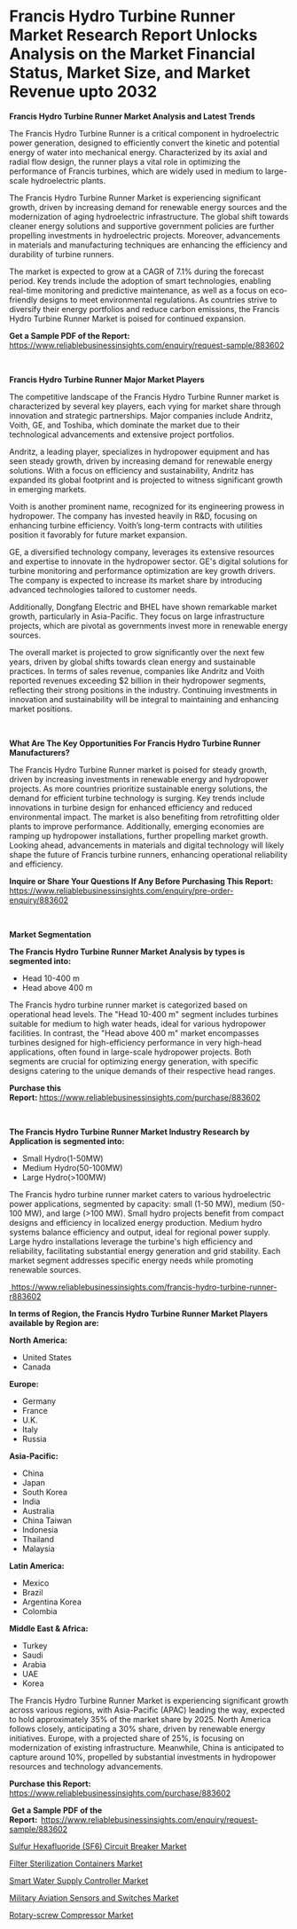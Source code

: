 <p><h1>Francis Hydro Turbine Runner Market Research Report Unlocks Analysis on the Market Financial Status, Market Size, and Market Revenue upto 2032</h1></p><p><strong>Francis Hydro Turbine Runner Market Analysis and Latest Trends</strong></p>
<p><p>The Francis Hydro Turbine Runner is a critical component in hydroelectric power generation, designed to efficiently convert the kinetic and potential energy of water into mechanical energy. Characterized by its axial and radial flow design, the runner plays a vital role in optimizing the performance of Francis turbines, which are widely used in medium to large-scale hydroelectric plants.</p><p>The Francis Hydro Turbine Runner Market is experiencing significant growth, driven by increasing demand for renewable energy sources and the modernization of aging hydroelectric infrastructure. The global shift towards cleaner energy solutions and supportive government policies are further propelling investments in hydroelectric projects. Moreover, advancements in materials and manufacturing techniques are enhancing the efficiency and durability of turbine runners.</p><p>The market is expected to grow at a CAGR of 7.1% during the forecast period. Key trends include the adoption of smart technologies, enabling real-time monitoring and predictive maintenance, as well as a focus on eco-friendly designs to meet environmental regulations. As countries strive to diversify their energy portfolios and reduce carbon emissions, the Francis Hydro Turbine Runner Market is poised for continued expansion.</p></p>
<p><strong>Get a Sample PDF of the Report:&nbsp;</strong> <a href="https://www.reliablebusinessinsights.com/enquiry/request-sample/883602?utm_campaign=1138&utm_medium=2&utm_source=Github&utm_content=ia&utm_term=24022025&utm_id=francis-hydro-turbine-runner">https://www.reliablebusinessinsights.com/enquiry/request-sample/883602</a></p>
<p>&nbsp;</p>
<p><strong>Francis Hydro Turbine Runner Major Market Players</strong></p>
<p><p>The competitive landscape of the Francis Hydro Turbine Runner market is characterized by several key players, each vying for market share through innovation and strategic partnerships. Major companies include Andritz, Voith, GE, and Toshiba, which dominate the market due to their technological advancements and extensive project portfolios.</p><p>Andritz, a leading player, specializes in hydropower equipment and has seen steady growth, driven by increasing demand for renewable energy solutions. With a focus on efficiency and sustainability, Andritz has expanded its global footprint and is projected to witness significant growth in emerging markets.</p><p>Voith is another prominent name, recognized for its engineering prowess in hydropower. The company has invested heavily in R&D, focusing on enhancing turbine efficiency. Voith’s long-term contracts with utilities position it favorably for future market expansion.</p><p>GE, a diversified technology company, leverages its extensive resources and expertise to innovate in the hydropower sector. GE's digital solutions for turbine monitoring and performance optimization are key growth drivers. The company is expected to increase its market share by introducing advanced technologies tailored to customer needs.</p><p>Additionally, Dongfang Electric and BHEL have shown remarkable market growth, particularly in Asia-Pacific. They focus on large infrastructure projects, which are pivotal as governments invest more in renewable energy sources.</p><p>The overall market is projected to grow significantly over the next few years, driven by global shifts towards clean energy and sustainable practices. In terms of sales revenue, companies like Andritz and Voith reported revenues exceeding $2 billion in their hydropower segments, reflecting their strong positions in the industry. Continuing investments in innovation and sustainability will be integral to maintaining and enhancing market positions.</p></p>
<p>&nbsp;</p>
<p><strong>What Are The Key Opportunities For Francis Hydro Turbine Runner Manufacturers?</strong></p>
<p><p>The Francis Hydro Turbine Runner market is poised for steady growth, driven by increasing investments in renewable energy and hydropower projects. As more countries prioritize sustainable energy solutions, the demand for efficient turbine technology is surging. Key trends include innovations in turbine design for enhanced efficiency and reduced environmental impact. The market is also benefiting from retrofitting older plants to improve performance. Additionally, emerging economies are ramping up hydropower installations, further propelling market growth. Looking ahead, advancements in materials and digital technology will likely shape the future of Francis turbine runners, enhancing operational reliability and efficiency.</p></p>
<p><strong>Inquire or Share Your Questions If Any Before Purchasing This Report:</strong> <a href="https://www.reliablebusinessinsights.com/enquiry/pre-order-enquiry/883602?utm_campaign=1138&utm_medium=2&utm_source=Github&utm_content=ia&utm_term=24022025&utm_id=francis-hydro-turbine-runner">https://www.reliablebusinessinsights.com/enquiry/pre-order-enquiry/883602</a></p>
<p>&nbsp;</p>
<p><strong>Market Segmentation</strong></p>
<p><strong>The Francis Hydro Turbine Runner Market Analysis by types is segmented into:</strong></p>
<p><ul><li>Head 10-400 m</li><li>Head above 400 m</li></ul></p>
<p><p>The Francis hydro turbine runner market is categorized based on operational head levels. The "Head 10-400 m" segment includes turbines suitable for medium to high water heads, ideal for various hydropower facilities. In contrast, the "Head above 400 m" market encompasses turbines designed for high-efficiency performance in very high-head applications, often found in large-scale hydropower projects. Both segments are crucial for optimizing energy generation, with specific designs catering to the unique demands of their respective head ranges.</p></p>
<p><strong>Purchase this Report:&nbsp;</strong><a href="https://www.reliablebusinessinsights.com/purchase/883602?utm_campaign=1138&utm_medium=2&utm_source=Github&utm_content=ia&utm_term=24022025&utm_id=francis-hydro-turbine-runner">https://www.reliablebusinessinsights.com/purchase/883602</a></p>
<p>&nbsp;</p>
<p><strong>The Francis Hydro Turbine Runner Market Industry Research by Application is segmented into:</strong></p>
<p><ul><li>Small Hydro(1-50MW)</li><li>Medium Hydro(50-100MW)</li><li>Large Hydro(>100MW)</li></ul></p>
<p><p>The Francis hydro turbine runner market caters to various hydroelectric power applications, segmented by capacity: small (1-50 MW), medium (50-100 MW), and large (>100 MW). Small hydro projects benefit from compact designs and efficiency in localized energy production. Medium hydro systems balance efficiency and output, ideal for regional power supply. Large hydro installations leverage the turbine's high efficiency and reliability, facilitating substantial energy generation and grid stability. Each market segment addresses specific energy needs while promoting renewable sources.</p></p>
<p><a href="https://www.reliablebusinessinsights.com/francis-hydro-turbine-runner-r883602?utm_campaign=1138&utm_medium=2&utm_source=Github&utm_content=ia&utm_term=24022025&utm_id=francis-hydro-turbine-runner">&nbsp;https://www.reliablebusinessinsights.com/francis-hydro-turbine-runner-r883602</a></p>
<p><strong>In terms of Region, the Francis Hydro Turbine Runner Market Players available by Region are:</strong></p>
<p>
    <p> <strong> North America: </strong>
        <ul>
            <li>United States</li>
            <li>Canada</li>
        </ul>
        </p> 
    <p> <strong> Europe: </strong>
        <ul>
            <li>Germany</li>
            <li>France</li>
            <li>U.K.</li>
            <li>Italy</li>
            <li>Russia</li>
        </ul>
        </p> 
    <p> <strong> Asia-Pacific: </strong>
        <ul>
            <li>China</li>
            <li>Japan</li>
            <li>South Korea</li>
            <li>India</li>
            <li>Australia</li>
            <li>China Taiwan</li>
            <li>Indonesia</li>
            <li>Thailand</li>
            <li>Malaysia</li>
        </ul>
        </p> 
    <p> <strong> Latin America: </strong>
        <ul>
            <li>Mexico</li>
            <li>Brazil</li>
            <li>Argentina Korea</li>
            <li>Colombia</li>
        </ul>
        </p> 
    <p> <strong> Middle East & Africa: </strong>
        <ul>
            <li>Turkey</li>
            <li>Saudi</li>
            <li>Arabia</li>
            <li>UAE</li>
            <li>Korea</li>
        </ul>
    </p>
    </p>
<p><p>The Francis Hydro Turbine Runner Market is experiencing significant growth across various regions, with Asia-Pacific (APAC) leading the way, expected to hold approximately 35% of the market share by 2025. North America follows closely, anticipating a 30% share, driven by renewable energy initiatives. Europe, with a projected share of 25%, is focusing on modernization of existing infrastructure. Meanwhile, China is anticipated to capture around 10%, propelled by substantial investments in hydropower resources and technology advancements.</p></p>
<p><strong>Purchase this Report: </strong><a href="https://www.reliablebusinessinsights.com/purchase/883602?utm_campaign=1138&utm_medium=2&utm_source=Github&utm_content=ia&utm_term=24022025&utm_id=francis-hydro-turbine-runner">https://www.reliablebusinessinsights.com/purchase/883602</a></p>
<p>&nbsp;<strong>Get a Sample PDF of the Report:&nbsp;&nbsp;</strong><a href="https://www.reliablebusinessinsights.com/enquiry/request-sample/883602?utm_campaign=1138&utm_medium=2&utm_source=Github&utm_content=ia&utm_term=24022025&utm_id=francis-hydro-turbine-runner">https://www.reliablebusinessinsights.com/enquiry/request-sample/883602</a></p>
<p><strong></strong></p>
<p><p><a href="https://github.com/jenevycachat/Market-Research-Report-List-1/blob/main/sulfur-hexafluoride-sf6-circuit-breaker-market.md?utm_campaign=1138&utm_medium=2&utm_source=Github&utm_content=ia&utm_term=24022025&utm_id=francis-hydro-turbine-runner">Sulfur Hexafluoride (SF6) Circuit Breaker Market</a></p><p><a href="https://github.com/cobinaydin13/Market-Research-Report-List-1/blob/main/filter-sterilization-containers-market.md?utm_campaign=1138&utm_medium=2&utm_source=Github&utm_content=ia&utm_term=24022025&utm_id=francis-hydro-turbine-runner">Filter Sterilization Containers Market</a></p><p><a href="https://github.com/osamhcombre/Market-Research-Report-List-1/blob/main/smart-water-supply-controller-market.md?utm_campaign=1138&utm_medium=2&utm_source=Github&utm_content=ia&utm_term=24022025&utm_id=francis-hydro-turbine-runner">Smart Water Supply Controller Market</a></p><p><a href="https://github.com/cachaskluwe/Market-Research-Report-List-1/blob/main/military-aviation-sensors-and-switches-market.md?utm_campaign=1138&utm_medium=2&utm_source=Github&utm_content=ia&utm_term=24022025&utm_id=francis-hydro-turbine-runner">Military Aviation Sensors and Switches Market</a></p><p><a href="https://github.com/mehakmiamid1/Market-Research-Report-List-1/blob/main/rotary-screw-compressor-market.md?utm_campaign=1138&utm_medium=2&utm_source=Github&utm_content=ia&utm_term=24022025&utm_id=francis-hydro-turbine-runner">Rotary-screw Compressor Market</a></p></p>
